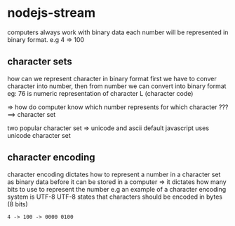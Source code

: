 # nodejs-stream

computers always work with binary data
each number will be represented in binary format. e.g 4 => 100

## character sets

how can we represent character in binary format
first we have to conver character into number, then from number we can convert into binary format
eg: 76 is numeric representation of character L (character code)

=> how do computer know which number represents for which character ??? ==> character set

two popular character set => unicode and ascii
default javascript uses unicode character set

## character encoding

character encoding dictates how to represent a number in a character set as binary data before it can be stored in a computer
=> it dictates how many bits to use to represent the number
e.g an example of a character encoding system is UTF-8
UTF-8 states that characters should be encoded in bytes (8 bits)

`4 -> 100 -> 0000 0100`

